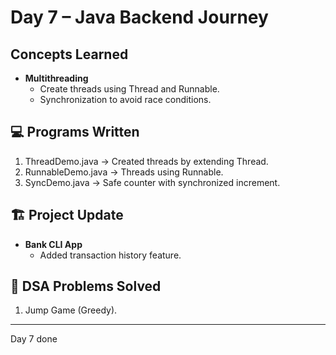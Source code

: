 # Day 7 – Java Backend Journey 

##  Concepts Learned
- **Multithreading**
  - Create threads using Thread and Runnable.
  - Synchronization to avoid race conditions.

## 💻 Programs Written
1. ThreadDemo.java → Created threads by extending Thread.
2. RunnableDemo.java → Threads using Runnable.
3. SyncDemo.java → Safe counter with synchronized increment.

## 🏗️ Project Update
- **Bank CLI App**
  - Added transaction history feature.

## 🔢 DSA Problems Solved
1. Jump Game (Greedy).

---
Day 7 done 